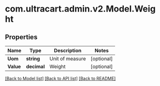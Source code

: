 
# com.ultracart.admin.v2.Model.Weight

## Properties

Name | Type | Description | Notes
------------ | ------------- | ------------- | -------------
**Uom** | **string** | Unit of measure | [optional] 
**Value** | **decimal** | Weight | [optional] 

[[Back to Model list]](../README.md#documentation-for-models)
[[Back to API list]](../README.md#documentation-for-api-endpoints)
[[Back to README]](../README.md)

